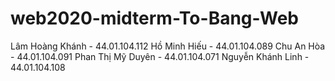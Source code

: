 # web2020-midterm-To-Bang-Web
     
Lâm Hoàng Khánh    - 44.01.104.112 
Hồ Minh Hiếu       - 44.01.104.089 
Chu An Hòa         - 44.01.104.091 
Phan Thị Mỹ Duyên  - 44.01.104.071 
Nguyễn Khánh Linh  - 44.01.104.108 
